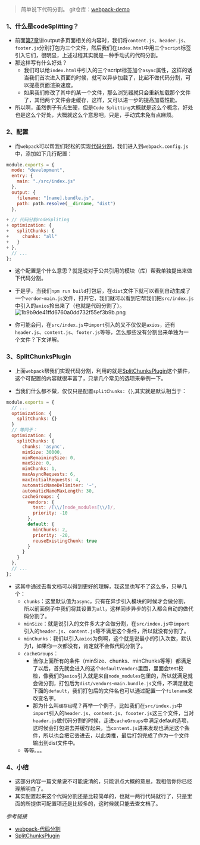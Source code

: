 > 简单说下代码分割。
> git仓库：[webpack-demo](https://github.com/Ewall1106/webpack-demo)

### 1、什么是codeSplitting？
- 前面[第7章]()讲output多页面相关的内容时，我们将`content.js`、`header.js`、`footer.js`分别打包为三个文件，然后我们在`index.html`中用三个`script`标签引入它们，很明显，上述过程其实就是一种手动式的代码分割。
- 那这样写有什么好处？
    - 我们可以给`index.html`中引入的三个script标签加个`async`属性，这样的话当我们首次进入页面的时候，就可以异步加载了，比起不做代码分割，可以提高页面渲染速度。
    - 如果我们修改了其中的某一个文件，那么浏览器就只会重新加载那个文件了，其他两个文件会走缓存，这样，又可以进一步的提高加载性能。
- 所以啊，虽然例子有点生硬，但是`Code Splitting`大概就是这么个概念，好处也是这么个好处，大概就这么个意思吧，只是，手动式未免有点麻烦。


### 2、配置
- 而`webpack`可以帮我们轻松的实现[代码分割](https://webpack.js.org/guides/code-splitting/)，我们进入到`webpack.config.js`中，添加如下几行配置：
```javascript
module.exports = {
  mode: "development",
  entry: {
    main: "./src/index.js"
  },
  output: {
    filename: "[name].bundle.js",
    path: path.resolve(__dirname, "dist")
  },

+ // 代码分割codeSpliting
+ optimization: {
+   splitChunks: {
+     chunks: "all"
+   }
+ },
  // ...
};

```

- 这个配置是个什么意思？就是说对于公共引用的模块（库）帮我单独提出来做下代码分割。

- 于是乎，当我们`npm run build`打包后，在`dist`文件下就可以看到自动生成了一个`verdor~main.js`文件，打开它，我们就可以看到它帮我们把`src/index.js`中引入的`axios`拎出来了（也就是代码分割了）。
![1b9b9de41ffd6760a0dd732f55ef3b9b.png](evernotecid://D087B462-0000-4378-8205-83468DDE80A9/appyinxiangcom/14800984/ENResource/p2873)

- 你可能会问，在`src/index.js`中`import`引入的又不仅仅是`axios`，还有`header.js`、`content.js`、`footer.js`等等，怎么那些没有分割出来单独为一个文件？下文详解。

### 3、SplitChunksPlugin
- 上面`webpack`帮我们实现代码分割，利用的就是[SplitChunksPlugin](https://webpack.js.org/guides/code-splitting/#splitchunksplugin)这个插件，这个可配置的内容就很丰富了，只拿几个常见的选项来举例一下。

- 当我们什么都不做，仅仅只是配置`splitChunks: {}`,其实就是默认相当于：
```javascript
module.exports = {
  // ...
  optimization: {
    splitChunks: {}
  }
  // 等同于：
  optimization: {
    splitChunks: {
      chunks: 'async',
      minSize: 30000,
      minRemainingSize: 0,
      maxSize: 0,
      minChunks: 1,
      maxAsyncRequests: 6,
      maxInitialRequests: 4,
      automaticNameDelimiter: '~',
      automaticNameMaxLength: 30,
      cacheGroups: {
        vendors: {
          test: /[\\/]node_modules[\\/]/,
          priority: -10
        },
        default: {
          minChunks: 2,
          priority: -20,
          reuseExistingChunk: true
        }
      }
    }
  },
  // ...
};
```

- 这其中通过去看文档可以得到更好的理解，我这里也写不了这么多，只举几个：
    - `chunks`：这里默认值为`async`，只有在异步引入模块的时候才会做分割，所以前面例子中我们将其设置为`all`，这样同步异步的引入都会自动的做代码分割了。
    - `minSize`：就是说引入的文件多大才会做分割，在`src/index.js`中`import`引入的`header.js`、`content.js`等不满足这个条件，所以就没有分割了。
    - `minChunks`：我们以引入`axios`为例啊，这个就是说最小的引入次数，默认为1，如果你一次都没有，肯定就不会做代码分割了。
    - `cacheGroups`：
        - 当你上面所有的条件（minSize、chunks、minChunks等等）都满足了以后，首先就会进入的这个`defaultVendors`里面，里面会test校检，像我们的`axios`引入就是来自`node_modules`包里的，所以就满足就会做分割，打包后为`dist/vendors~main.bundle.js`文件，不满足就走下面的`default`，我们打包后的文件名也可以通过配置一个`filename`来改变名字。
        - 那为什么叫`缓存组`呢？再举一个例子，比如我们在`src/index.js`中`import`引入的`header.js`、`content.js`、`foooter.js`这三个文件，当对`header.js`做代码分割的时候，走进`cacheGroups`中满足default选项，这时候会打包进去并缓存起来，当`content.js`进来发现也满足这个条件，所以也会把它丢进去，以此类推，最后打包完成了作为一个文件输出到dist文件中。
    - 等等。。。



### 4、小结
- 这部分内容一篇文章说不可能说清的，只能讲点大概的意思，我相信你你已经理解明白了。
- 其实配置起来这个代码分割还是比较简单的，也就一两行代码就行了，只是里面的所提供可配置项还是比较多的，这时候就只能去查文档了。

*参考链接*
- [webpack-代码分割](https://webpack.js.org/guides/code-splitting/)
- [SplitChunksPlugin](https://webpack.js.org/guides/code-splitting/#splitchunksplugin)
